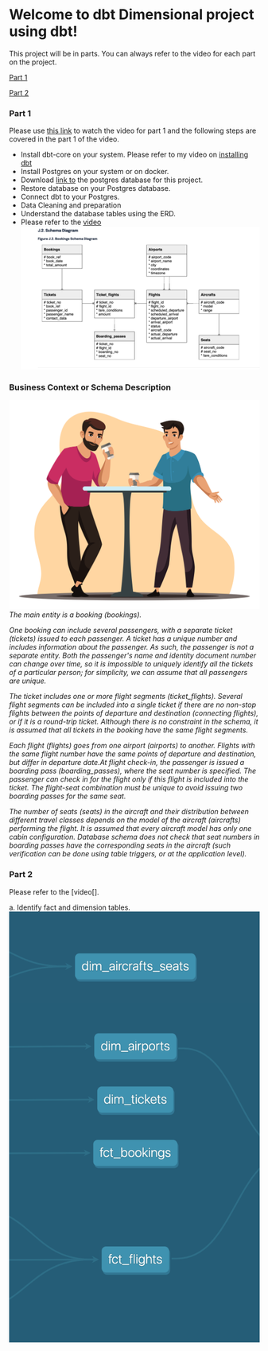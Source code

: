 # Welcome to dbt Dimensional project using dbt!

This project will be in parts. You can always refer to the video for each part on the project.


[Part 1](#part-1)

[Part 2](#part-2)




### Part 1
<a id="part-1"></a>
Please use [this link](https://youtu.be/sweIeoNb4Mk?si=YFMzpdXrgwFvD9Y) to watch the video for part 1 and the following steps are covered in the part 1 of the video. 
- Install dbt-core on your system. Please refer to my video on [installing dbt](https://youtu.be/X1YvMReMVwk?si=GYo58V-mm9UgkfQQ)
- Install Postgres on your system or on docker. 
- Download [link to](https://postgrespro.com/docs/postgrespro/10/demodb-bookings-installation) the postgres database for this project.
- Restore database on your Postgres database. 
- Connect dbt to your Postgres.
- Data Cleaning and preparation
- Understand the database tables using the ERD.
- Please refer to the [video](https://www.youtube.com/watch?v=sweIeoNb4Mk)
![erdd](docs/image.png)
 



### Business Context or Schema Description
![coffee](docs/coffee.jpg)
_The main entity is a booking (bookings)._

_One booking can include several passengers, with a separate ticket (tickets) issued to each passenger. A ticket has a unique number and includes information about the passenger. As such, the passenger is not a separate entity. Both the passenger's name and identity document number can change over time, so it is impossible to uniquely identify all the tickets of a particular person; for simplicity, we can assume that all passengers are unique._

_The ticket includes one or more flight segments (ticket_flights). Several flight segments can be included into a single ticket if there are no non-stop flights between the points of departure and destination (connecting flights), or if it is a round-trip ticket. Although there is no constraint in the schema, it is assumed that all tickets in the booking have the same flight segments._

_Each flight (flights) goes from one airport (airports) to another. Flights with the same flight number have the same points of departure and destination, but differ in departure date.At flight check-in, the passenger is issued a boarding pass (boarding_passes), where the seat number is specified. The passenger can check in for the flight only if this flight is included into the ticket. The flight-seat combination must be unique to avoid issuing two boarding passes for the same seat._

_The number of seats (seats) in the aircraft and their distribution between different travel classes depends on the model of the aircraft (aircrafts) performing the flight. It is assumed that every aircraft model has only one cabin configuration. Database schema does not check that seat numbers in boarding passes have the corresponding seats in the aircraft (such verification can be done using table triggers, or at the application level)._



### Part 2 
<a id="part-2"></a>

Please refer to the [video[].

a. Identify fact and dimension tables.
![Alt text](docs/image1.png)